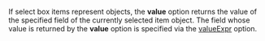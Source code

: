 If select box items represent objects, the **value** option returns the value of the specified field of the currently selected item object. The field whose value is returned by the **value** option is specified via the [valueExpr](/api-reference/10%20UI%20Widgets/dxSelectBox/1%20Configuration/valueExpr.md '/Documentation/ApiReference/UI_Widgets/dxSelectBox/Configuration/#valueExpr') option.